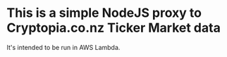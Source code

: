 # This is a simple NodeJS proxy to Cryptopia.co.nz Ticker Market data

It's intended to be run in AWS Lambda.